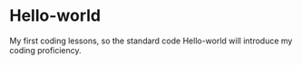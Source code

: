 # Hello-world
My first coding lessons, so the standard code Hello-world will introduce my coding proficiency.
